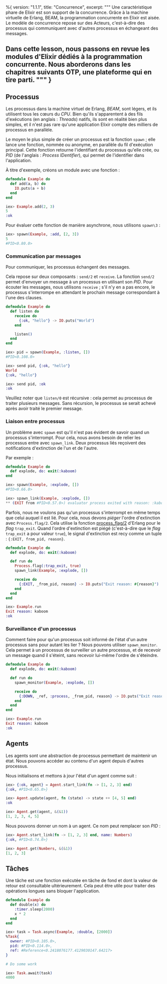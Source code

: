 %{
  version: "1.1.1",
  title: "Concurrence",
  excerpt: """
  Une caractéristique phare de Elixir est son support de la concurrence.
  Grâce à la machine virtuelle de Erlang, BEAM, la programmation concurrente en Elixir est aisée.
  Le modèle de concurrence repose sur des Acteurs, c'est-à-dire des processus qui communiquent avec d'autres processus en échangeant des messages.
  
  Dans cette lesson, nous passons en revue les modules d'Elixir dédiés à la programmation concurrente. Nous aborderons dans les chapitres suivants OTP, une plateforme qui en tire parti.
  """
}
---

## Processus

Les processus dans la machine virtuel de Erlang, *BEAM*, sont légers, et ils utilisent tous les cœurs du *CPU*.
Bien qu'ils s'apparentent à des fils d'exécutions (en anglais : *Threads*) natifs, ils sont en réalité bien plus simples, et il n'est pas rare qu'une application Elixir compte des milliers de processus en parallèle.

Le moyen le plus simple de créer un processus est la fonction `spawn` ; elle lance une fonction, nommée ou anonyme, en parallèle du fil d'exécution principal. Cette fonction retourne l'identifiant du processus qu'elle crée, ou *PID* (de l'anglais : *Process IDentifier*), qui permet de l'identifier dans l'application.

À titre d'exemple, créons un module avec une fonction :

```elixir
defmodule Example do
  def add(a, b) do
    IO.puts(a + b)
  end
end

iex> Example.add(2, 3)
5
:ok
```

Pour évaluer cette fonction de manière asynchrone, nous utilisons `spawn\3` :

```elixir
iex> spawn(Example, :add, [2, 3])
5
#PID<0.80.0>
```

### Communication par messages

Pour communiquer, les processus échangent des messages. 

Cela repose sur deux composants : `send/2` et `receive`. La fonction `send/2` permet d'envoyer un message à un processus en utilisant son *PID*. Pour écouter les messages, nous utilisons `receive` ; s'il n'y en a pas encore, le processus s'interrompe en attendant le prochain message correspondant à l'une des clauses.

```elixir
defmodule Example do
  def listen do
    receive do
      {:ok, "hello"} -> IO.puts("World")
    end

    listen()
  end
end

iex> pid = spawn(Example, :listen, [])
#PID<0.108.0>

iex> send pid, {:ok, "hello"}
World
{:ok, "hello"}

iex> send pid, :ok
:ok
```

Veuillez noter que `listen/0` est récursive : cela permet au processus de traiter plusieurs messages. Sans récursion, le processus se serait achevé après avoir traité le premier message.

### Liaison entre processus

Un problème avec `spawn` est qu'il n'est pas évident de savoir quand un processus s'interrompt. Pour cela, nous avons besoin de relier les processus entre avec `spawn_link`. Deux processus liés reçoivent des notifications d'extinction de l'un et de l'autre.

Par exemple :

```elixir
defmodule Example do
  def explode, do: exit(:kaboom)
end

iex> spawn(Example, :explode, [])
#PID<0.66.0>

iex> spawn_link(Example, :explode, [])
** (EXIT from #PID<0.57.0>) evaluator process exited with reason: :kaboom
```

Parfois, nous ne voulons pas qu'un processus s'interrompt en même temps que celui auquel il est lié. Pour cela, nous devons *piéger* l'ordre d'extinction avec `Process.flag/2`. Cela utilise la fonction [process_flag/2](http://erlang.org/doc/man/erlang.html#process_flag-2) d'Erlang pour le *flag* `trap_exit`. Quand l'ordre d'extinction est piégé (c'est-à-dire que le *flag* `trap_exit` a pour valeur `true`), le signal d'extinction est recy comme un tuple : `{:EXIT, from_pid, reason}`.

```elixir
defmodule Example do
  def explode, do: exit(:kaboom)

  def run do
    Process.flag(:trap_exit, true)
    spawn_link(Example, :explode, [])

    receive do
      {:EXIT, _from_pid, reason} -> IO.puts("Exit reason: #{reason}")
    end
  end
end

iex> Example.run
Exit reason: kaboom
:ok
```

### Surveillance d'un processus

Comment faire pour qu'un processus soit informé de l'état d'un autre processus sans pour autant les lier ? Nous pouvons utiliser `spawn_monitor`. Cela permet à un processus de surveiller un autre processus, et de recevoir un message quand il s'éteint, sans recevoir lui-même l'ordre de s'éteindre.

```elixir
defmodule Example do
  def explode, do: exit(:kaboom)

  def run do
    spawn_monitor(Example, :explode, [])

    receive do
      {:DOWN, _ref, :process, _from_pid, reason} -> IO.puts("Exit reason: #{reason}")
    end
  end
end

iex> Example.run
Exit reason: kaboom
:ok
```

## Agents

Les agents sont une abstraction de processus permettant de maintenir un état. Nous pouvons accéder au contenu d'un agent depuis d'autres processus.

Nous initialisons et mettons à jour l'état d'un agent comme suit :

```elixir
iex> {:ok, agent} = Agent.start_link(fn -> [1, 2, 3] end)
{:ok, #PID<0.65.0>}

iex> Agent.update(agent, fn (state) -> state ++ [4, 5] end)
:ok

iex> Agent.get(agent, &(&1))
[1, 2, 3, 4, 5]
```

Nous pouvons donner un nom à un agent. Ce nom peut remplacer son *PID* :

```elixir
iex> Agent.start_link(fn -> [1, 2, 3] end, name: Numbers)
{:ok, #PID<0.74.0>}

iex> Agent.get(Numbers, &(&1))
[1, 2, 3]
```

## Tâches

Une tâche est une fonction exécutée en tâche de fond et dont la valeur de retour est consultable ultérieurement. Cela peut être utile pour traiter des opérations longues sans bloquer l'application.

```elixir
defmodule Example do
  def double(x) do
    :timer.sleep(2000)
    x * 2
  end
end

iex> task = Task.async(Example, :double, [2000])
%Task{
  owner: #PID<0.105.0>,
  pid: #PID<0.114.0>,
  ref: #Reference<0.2418076177.4129030147.64217>
}

# Do some work

iex> Task.await(task)
4000
```
